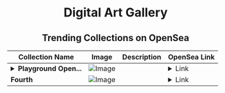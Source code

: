 <div align="center">

# Digital Art Gallery

## Trending Collections on OpenSea

| Collection Name                       | Image                                                                                     | Description                       | OpenSea Link                                                                                          |
|---------------------------------------|-------------------------------------------------------------------------------------------|-----------------------------------|--------------------------------------------------------------------------------------------------------|
| **<details><summary>Playground Open...</summary>Playground Open Ticketing Ecosystem Event 10344</details>** | ![Image](https://i.seadn.io/s/raw/files/ad4b567b5e819f5eb9dc8588aeb6896f.png?w=500&auto=format?w=200&auto=format) |  | <details><summary>Link</summary>[Playground Open Ticketing Ecosystem Event 10344](https://opensea.io/collection/playground-open-ticketing-ecosystem-event-10344)</details> |
| **Fourth** | ![Image](https://i.seadn.io/s/raw/files/7428c95b1788db3e03c1c9e3246b0cf0.jpg?w=500&auto=format?w=200&auto=format) |  | <details><summary>Link</summary>[Fourth](https://opensea.io/collection/fourth-23)</details> |

</div>